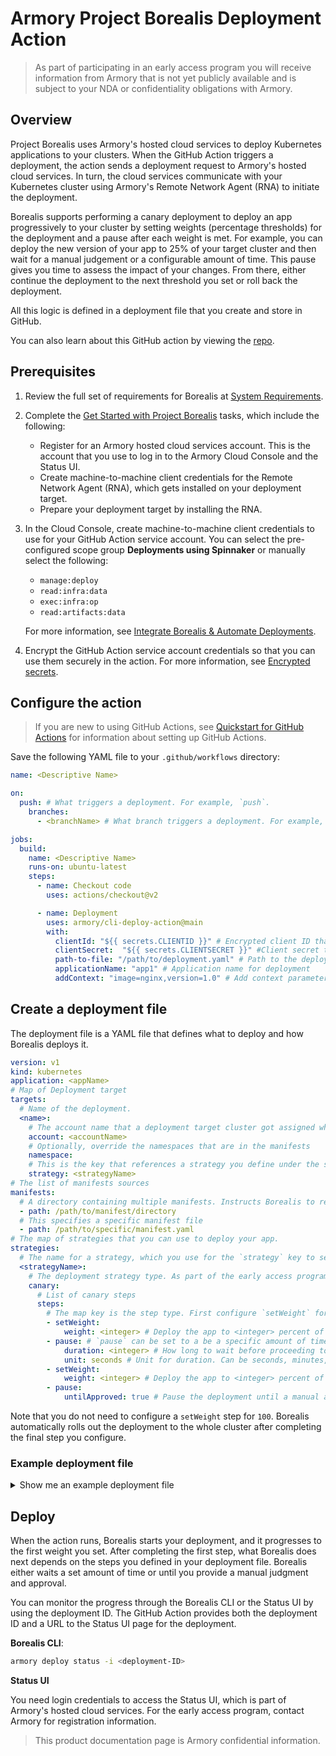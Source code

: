 # Armory Project Borealis Deployment Action

> As part of participating in an early access program you will receive information from Armory that is not yet publicly available and is subject to your NDA or confidentiality obligations with Armory.

## Overview

<!-- update the GHA readme or docs.armory.io page when making changes to one or the other -->

Project Borealis uses Armory's hosted cloud services to deploy Kubernetes applications to your clusters. When the GitHub Action triggers a deployment, the action sends a deployment request to Armory's hosted cloud services. In turn, the cloud services communicate with your Kubernetes cluster using Armory's Remote Network Agent (RNA) to initiate the deployment.

Borealis supports performing a canary deployment to deploy an app progressively to your cluster by setting weights (percentage thresholds) for the deployment and a pause after each weight is met. For example, you can deploy the new version of your app to 25% of your target cluster and then wait for a manual judgement or a configurable amount of time. This pause gives you time to assess the impact of your changes. From there, either continue the deployment to the next threshold you set or roll back the deployment.

All this logic is defined in a deployment file that you create and store in GitHub.

You can also learn about this GitHub action by viewing the [repo](https://github.com/armory/cli-deploy-action).

## Prerequisites

1. Review the full set of requirements for Borealis at [System Requirements](https://docs.armory.io/borealis/borealis-requirements/).
2. Complete the [Get Started with Project Borealis](hhttps://docs.armory.io/borealis/quick-start/borealis-org-get-started/) tasks, which include the following:

   - Register for an Armory hosted cloud services account. This is the account that you use to log in  to the Armory Cloud Console and the Status UI.
   - Create machine-to-machine client credentials for the Remote Network Agent (RNA), which gets  installed on your deployment target.
   - Prepare your deployment target by installing the RNA.
  
3. In the Cloud Console, create machine-to-machine client credentials to use for your GitHub Action service account. You can select the pre-configured scope group **Deployments using Spinnaker** or manually select the following:

   - `manage:deploy`
   - `read:infra:data`
   - `exec:infra:op`
   - `read:artifacts:data`

   For more information, see [Integrate Borealis & Automate Deployments](https://docs.armory.io/borealis/quick-start/borealis-integrate/).
4. Encrypt the GitHub Action service account credentials so that you can use them securely in the action. For more information, see [Encrypted secrets](https://docs.github.com/en/actions/security-guides/encrypted-secrets).

## Configure the action

> If you are new to using GitHub Actions, see [Quickstart for GitHub Actions](https://docs.github.com/en/actions/quickstart) for information about setting up GitHub Actions.
 
Save the following YAML file to your `.github/workflows` directory:

```yaml
name: <Descriptive Name>

on: 
  push: # What triggers a deployment. For example, `push`.
    branches:
      - <branchName> # What branch triggers a deployment. For example, `main`.

jobs:
  build:
    name: <Descriptive Name>
    runs-on: ubuntu-latest
    steps:
      - name: Checkout code
        uses: actions/checkout@v2

      - name: Deployment
        uses: armory/cli-deploy-action@main
        with:
          clientId: "${{ secrets.CLIENTID }}" # Encrypted client ID that you created in the Armory Cloud Console that has been encrypted with GitHub's encrypted secrets.
          clientSecret:  "${{ secrets.CLIENTSECRET }}" #Client secret that you created in the Armory Cloud Console that has been encrypted with GitHub's encrypted secrets.
          path-to-file: "/path/to/deployment.yaml" # Path to the deployment file. For more information, see the Create a deployment file section.
          applicationName: "app1" # Application name for deployment
          addContext: "image=nginx,version=1.0" # Add context parameters to be used in the deployment steps in a key=value comma delimited list

```

## Create a deployment file

The deployment file is a YAML file that defines what to deploy and how Borealis deploys it. 

```yaml
version: v1
kind: kubernetes
application: <appName>
# Map of Deployment target
targets:
  # Name of the deployment.
  <name>:
    # The account name that a deployment target cluster got assigned when you installed the Remote Network Agent (RNA) on it.
    account: <accountName>
    # Optionally, override the namespaces that are in the manifests
    namespace:
    # This is the key that references a strategy you define under the strategies section of the file.
    strategy: <strategyName>
# The list of manifests sources
manifests:
  # A directory containing multiple manifests. Instructs Borealis to read all yaml|yml files in the directory and deploy all manifests to the target defined in `targets`.
  - path: /path/to/manifest/directory
  # This specifies a specific manifest file
  - path: /path/to/specific/manifest.yaml
# The map of strategies that you can use to deploy your app.
strategies:
  # The name for a strategy, which you use for the `strategy` key to select one to use.
  <strategyName>:
    # The deployment strategy type. As part of the early access program, Borealis supports `canary`.
    canary:
      # List of canary steps
      steps:
        # The map key is the step type. First configure `setWeight` for the weight (how much of the cluster the app should deploy to for a step).
        - setWeight:
            weight: <integer> # Deploy the app to <integer> percent of the cluster as part of the first step. `setWeight` is followed by a `pause`.
        - pause: # `pause` can be set to a be a specific amount of time or to a manual judgment.
            duration: <integer> # How long to wait before proceeding to the next step.
            unit: seconds # Unit for duration. Can be seconds, minutes, or hours.
        - setWeight:
            weight: <integer> # Deploy the app to <integer> percent of the cluster as part of the second step
        - pause:
            untilApproved: true # Pause the deployment until a manual approval is given. You can approve the step through the CLI or Status UI.
```

Note that you do not need to configure a `setWeight` step for `100`. Borealis automatically rolls out the deployment to the whole cluster after completing the final step you configure.

### Example deployment file

<details><summary>Show me an example deployment file</summary>

```yaml
version: v1
kind: kubernetes
application: ivan-nginx
# Map of deployment target
targets:
  # Name of the deployment.
  dev-west:
    # The account name that a deployment target cluster got assigned when you installed the Remote Network Agent (RNA) on it.
    account: cdf-dev
    # Optionally, override the namespaces that are in the manifests
    namespace: cdf-dev-agent
    # This is the key that references a strategy you define under the strategies section of the file.
    strategy: canary-wait-til-approved
# The list of manifests sources
manifests:
  # A directory containing multiple manifests. Instructs Borealis to read all yaml|yml files in the directory and deploy all manifests to the target defined in `targets`.
  - path: /deployments/manifests/configmaps
  # A specific manifest file that gets deployed to the target defined in `targets`.
  - path: /deployments/manifests/deployment.yaml
# The map of strategies that you can use to deploy your app.
strategies:
  # The name for a strategy, which you use for the `strategy` key to select one to use.
  canary-wait-til-approved:
    # The deployment strategy type. As part of the early access program, Borealis supports `canary`.
    canary:
      # List of canary steps
      steps:
      # The map key is the step type. First configure `setWeight` for the weight (how much of the cluster the app should deploy to for a step).
      - setWeight:
        - setWeight:
            weight: 33 # Deploy the app to 33% of the cluster.
        - pause: 
            duration: 60 # Wait 60 seconds before starting the next step.
            unit: seconds
        - setWeight:
            weight: 66 # Deploy the app to 66% of the cluster.
        - pause:
            untilApproved: true # Wait until approval is given through the Borealis CLI or Status UI.
```

</details>

## Deploy

When the action runs, Borealis starts your deployment, and it progresses to the first weight you set. After completing the first step, what Borealis does next depends on the steps you defined in your deployment file. Borealis either waits a set amount of time or until you provide a manual judgment and approval. 

You can monitor the progress through the Borealis CLI or the Status UI by using the deployment ID. The GitHub Action provides both the deployment ID and a URL to the Status UI page for the deployment.

**Borealis CLI**:

```bash
armory deploy status -i <deployment-ID>
```

**Status UI**

You need login credentials to access the Status UI, which is part of Armory's hosted cloud services. For the early access program, contact Armory for registration information.

> This product documentation page is Armory confidential information.
